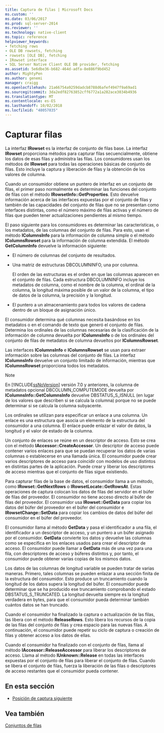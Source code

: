 ```yaml
---
title: Captura de filas | Microsoft Docs
ms.custom: ''
ms.date: 03/06/2017
ms.prod: sql-server-2014
ms.reviewer: ''
ms.technology: native-client
ms.topic: reference
helpviewer_keywords:
- fetching rows
- OLE DB rowsets, fetching
- rowsets [OLE DB], fetching
- IRowset interface
- SQL Server Native Client OLE DB provider, fetching
ms.assetid: 5e6dbe36-b682-464d-adfa-8e886f9bd452
author: MightyPen
ms.author: genemi
manager: craigg
ms.openlocfilehash: 21a66754a9259dadcb8788d6afef4947f9a69ad1
ms.sourcegitcommit: 3da2edf82763852cff6772a1a282ace3034b4936
ms.translationtype: MT
ms.contentlocale: es-ES
ms.lasthandoff: 10/02/2018
ms.locfileid: "48057835"
---
```

# <a name="fetching-rows"></a>Capturar filas
  La interfaz **IRowset** es la interfaz de conjunto de filas base. La interfaz **IRowset** proporciona métodos para capturar filas secuencialmente, obtiene los datos de esas filas y administra las filas. Los consumidores usan los métodos de **IRowset** para todas las operaciones básicas de conjunto de filas. Esto incluye la captura y liberación de filas y la obtención de los valores de columna.  
  
 Cuando un consumidor obtiene un puntero de interfaz en un conjunto de filas, el primer paso normalmente es determinar las funciones del conjunto de filas con el método **IRowsetInfo::GetProperties**. Esto devuelve información acerca de las interfaces expuestas por el conjunto de filas y también de las capacidades del conjunto de filas que no se presentan como interfaces distintas, como el número máximo de filas activas y el número de filas que pueden tener actualizaciones pendientes al mismo tiempo.  
  
 El paso siguiente para los consumidores es determinar las características, o los metadatos, de las columnas del conjunto de filas. Para esto, usan el método **IColumnsInfo** para la información de columna simple o el método **IColumnsRowset** para la información de columna extendida. El método **GetColumnInfo** devuelve la información siguiente:  
  
-   El número de columnas del conjunto de resultados.  
  
-   Una matriz de estructuras DBCOLUMNINFO, una por columna.  
  
     El orden de las estructuras es el orden en que las columnas aparecen en el conjunto de filas. Cada estructura DBCOLUMNINFO incluye los metadatos de columna, como el nombre de la columna, el ordinal de la columna, la longitud máxima posible de un valor de la columna, el tipo de datos de la columna, la precisión y la longitud.  
  
-   El puntero a un almacenamiento para todos los valores de cadena dentro de un bloque de asignación único.  
  
 El consumidor determina qué columnas necesita basándose en los metadatos o en el comando de texto que generó el conjunto de filas. Determina los ordinales de las columnas necesarias de la clasificación de la información de columna devuelta por **IColumnsInfo** o de los ordinales del conjunto de filas de metadatos de columna devueltos por **IColumnsRowset**.  
  
 Las interfaces **IColumnsInfo** e **IColumnsRowset** se usan para extraer información sobre las columnas del conjunto de filas. La interfaz **IColumnsInfo** devuelve un conjunto limitado de información, mientras que **IColumnsRowset** proporciona todos los metadatos.  
  
> [!NOTE]  
>  En [!INCLUDE[ssNoVersion](../../includes/ssnoversion-md.md)] versión 7.0 y anteriores, la columna de metadatos opcional DBCOLUMN_COMPUTEMODE devuelta por **IColumnsInfo::GetColumnsInfo** devuelve DBSTATUS_S_ISNULL (en lugar de los valores que describen si se calcula la columna) porque no se puede determinar si se calcula la columna subyacente.  
  
 Los ordinales se utilizan para especificar un enlace a una columna. Un enlace es una estructura que asocia un elemento de la estructura del consumidor a una columna. El enlace puede enlazar el valor de datos, la longitud y el valor de estado de la columna.  
  
 Un conjunto de enlaces se reúne en un descriptor de acceso. Esto se crea con el método **IAccessor::CreateAccessor**. Un descriptor de acceso puede contener varios enlaces para que se puedan recuperar los datos de varias columnas o establecerse en una llamada única. El consumidor puede crear varios descriptores de acceso para coincidir con modelos de uso distintos en distintas partes de la aplicación. Puede crear y liberar los descriptores de acceso mientras que el conjunto de filas sigue existiendo.  
  
 Para capturar filas de la base de datos, el consumidor llama a un método, como **IRowset::GetNextRows** o **IRowsetLocate::GetRowsAt**. Estas operaciones de captura colocan los datos de filas del servidor en el búfer de filas del proveedor. El consumidor no tiene acceso directo al búfer de filas del proveedor. El consumidor usa **IRowset::GetData** para copiar los datos del búfer del proveedor en el búfer del consumidor e **IRowsetChange::SetData** para copiar los cambios de datos del búfer del consumidor en el búfer del proveedor.  
  
 El consumidor llama al método **GetData** y pasa el identificador a una fila, el identificador a un descriptor de acceso, y un puntero a un búfer asignado por el consumidor. **GetData** convierte los datos y devuelve las columnas como se especifica en los enlaces usados para crear el descriptor de acceso. El consumidor puede llamar a **GetData** más de una vez para una fila, con descriptores de acceso y búferes distintos y, por tanto, el consumidor puede obtener varias copias de los mismos datos.  
  
 Los datos de las columnas de longitud variable se pueden tratar de varias maneras. Primero, tales columnas se pueden enlazar a una sección finita de la estructura del consumidor. Esto produce un truncamiento cuando la longitud de los datos supera la longitud del búfer. El consumidor puede determinar que se ha producido ese truncamiento comprobando el estado DBSTATUS_S_TRUNCATED. La longitud devuelta siempre es la longitud verdadera en bytes, para que el consumidor pueda determinar también cuántos datos se han truncado.  
  
 Cuando el consumidor ha finalizado la captura o actualización de las filas, las libera con el método **ReleaseRows**. Esto libera los recursos de la copia de las filas del conjunto de filas y crea espacio para las nuevas filas. A continuación, el consumidor puede repetir su ciclo de captura o creación de filas y obtener acceso a los datos de ellas.  
  
 Cuando el consumidor ha finalizado con el conjunto de filas, llama al método **IAccessor::ReleaseAccessor** para liberar los descriptores de acceso. Llama al método **IUnknown::Release** en todas las interfaces expuestas por el conjunto de filas para liberar el conjunto de filas. Cuando se libera el conjunto de filas, fuerza la liberación de las filas o descriptores de acceso restantes que el consumidor pueda contener.  
  
## <a name="in-this-section"></a>En esta sección  
  
-   [Posición de captura siguiente](fetching-rows-next-fetch-position.md)  
  
## <a name="see-also"></a>Vea también  
 [Conjuntos de filas](rowsets.md)  
  
  
